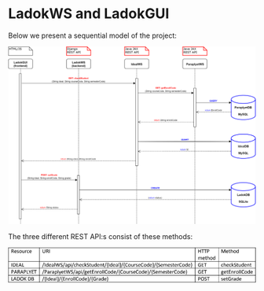 # LadokWS and LadokGUI

Below we present a sequential model of the project:

![Sequential Model](/docs/Sequential_model.png "Sequential Model")

The three different REST API:s consist of these methods:

![Sequential Model](/docs/API_documentation.png "API Documentation")
